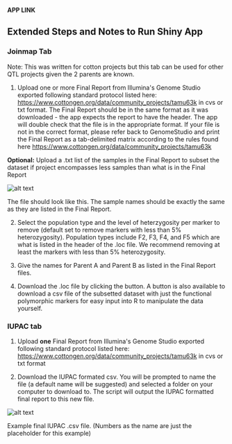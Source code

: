 **APP LINK**

## Extended Steps and Notes to Run Shiny App


### Joinmap Tab

Note:  This was written for cotton projects but this tab can be used for other QTL projects given the 2 parents are known.

1. Upload one or more Final Report from Illumina's Genome Studio exported following standard protocol listed here: https://www.cottongen.org/data/community_projects/tamu63k in cvs or txt format.  The Final Report should be in the same format as it was downloaded - the app expects the report to have the header.  The app will double check that the file is in the appropriate format.  If your file is not in the correct format, please refer back to GenomeStudio and print the Final Report as a tab-delimited matrix according to the rules found here https://www.cottongen.org/data/community_projects/tamu63k
            
**Optional:** Upload a .txt list of the samples in the Final Report to subset the dataset if project encompasses less samples than what is in the Final Report

![alt text](https://github.com/ahulsekemp/Cotton_CottonLeafCurlVirus_QTLmapping/blob/main/FindF2/F2Picture1.png?raw=true)
            
The file should look like this.  The sample names should be exactly the same as they are listed in the Final Report.
            
2. Select the population type and the level of heterzygosity per marker to remove (default set to remove markers with less than 5% heterozygosity).  Population types include F2, F3, F4, and F5 which are what is listed in the header of the .loc file.  We recommend removing at least the markers with less than 5% heterozygosity.  

3. Give the names for Parent A and Parent B as listed in the Final Report files.

4.  Download the .loc file by clicking the button.  A button is also available to download a csv file of the subsetted dataset with just the functional polymorphic markers for easy input into R to manipulate the data yourself.


### IUPAC tab

1. Upload **one** Final Report from Illumina's Genome Studio exported following standard protocol listed here: https://www.cottongen.org/data/community_projects/tamu63k in cvs or txt format

2.  Download the IUPAC formated csv.  You will be prompted to name the file (a default name will be suggested) and selected a folder on your computer to download to.  The script will output the IUPAC formatted final report to this new file.

![alt text](https://github.com/ahulsekemp/Cotton_CottonLeafCurlVirus_QTLmapping/blob/main/IUPACFormat/IUPicture4.png?raw=true)
 
 
Example final IUPAC .csv file.  (Numbers as the name are just the placeholder for this example)

